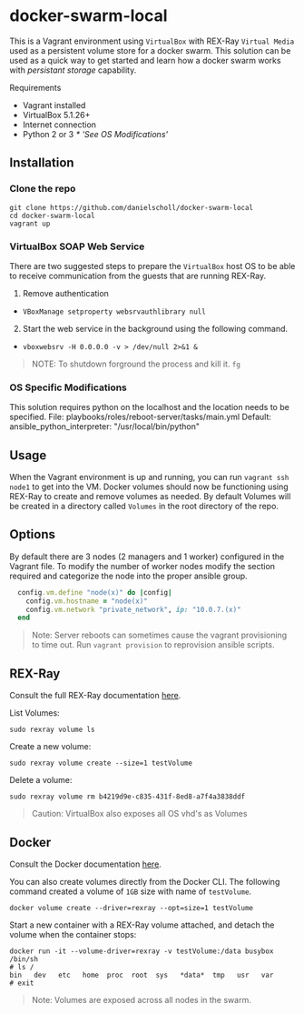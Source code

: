 # docker-swarm-local

This is a Vagrant environment using `VirtualBox` with REX-Ray `Virtual Media` used
as a persistent volume store for a docker swarm.  This solution can be used as a quick 
way to get started and learn how a docker swarm works with _persistant storage_ capability.

Requirements
- Vagrant installed
- VirtualBox 5.1.26+
- Internet connection
- Python 2 or 3 _* 'See OS Modifications'_

## Installation
### Clone the repo

```
git clone https://github.com/danielscholl/docker-swarm-local
cd docker-swarm-local
vagrant up
```

### VirtualBox SOAP Web Service

There are two suggested steps to prepare the `VirtualBox` host OS to be able to
receive communication from the guests that are running REX-Ray.  

1. Remove authentication
 - `VBoxManage setproperty websrvauthlibrary null`
2. Start the web service in the background using the following command. 
 - `vboxwebsrv -H 0.0.0.0 -v > /dev/null 2>&1 &`

>NOTE: To shutdown forground the process and kill it.  `fg`

### OS Specific Modifications

This solution requires python on the localhost and the location needs to be specified.
File: playbooks/roles/reboot-server/tasks/main.yml
Default: ansible_python_interpreter: "/usr/local/bin/python"

## Usage
When the Vagrant environment is up and running, you can run `vagrant ssh node1` to get into the VM.  Docker volumes should now be functioning using REX-Ray to create and remove volumes as needed. By default Volumes will be created in a directory called `Volumes` in the root directory of the repo.  

## Options
By default there are 3 nodes (2 managers and 1 worker) configured in the Vagrant file. To modify the number of worker nodes modify the section required and categorize the node into the proper ansible group.

```ruby
  config.vm.define "node(x)" do |config|
    config.vm.hostname = "node(x)"
    config.vm.network "private_network", ip: "10.0.7.(x)"
  end
```

>Note: Server reboots can sometimes cause the vagrant provisioning to time out. Run `vagrant provision` to reprovision ansible scripts.

## REX-Ray
Consult the full REX-Ray documentation [here](http://rexray.readthedocs.org/en/stable/).

List Volumes:

`sudo rexray volume ls`

Create a new volume:

`sudo rexray volume create --size=1 testVolume`

Delete a volume:

`sudo rexray volume rm b4219d9e-c835-431f-8ed8-a7f4a3838ddf`

>Caution: VirtualBox also exposes all OS vhd's as Volumes

## Docker
Consult the Docker documentation [here](https://docs.docker.com/engine/admin/volumes/volumes/#choosing-the--v-or-mount-flag).  

You can also create volumes directly from the Docker CLI.  The following command created a volume of `1GB` size with name of `testVolume`.

```
docker volume create --driver=rexray --opt=size=1 testVolume
```

Start a new container with a REX-Ray volume attached, and detach the volume when the container stops:

```
docker run -it --volume-driver=rexray -v testVolume:/data busybox /bin/sh
# ls /
bin   dev   etc   home  proc  root  sys   *data*  tmp   usr   var
# exit
```

>Note: Volumes are exposed across all nodes in the swarm.

